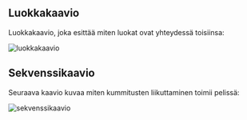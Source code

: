## Luokkakaavio

Luokkakaavio, joka esittää miten luokat ovat yhteydessä toisiinsa:

![luokkakaavio](https://user-images.githubusercontent.com/128263908/232884862-24aaaa59-81ba-4624-a56d-822152d4f065.PNG)

## Sekvenssikaavio 

Seuraava kaavio kuvaa miten kummitusten liikuttaminen toimii pelissä:

![sekvenssikaavio](https://user-images.githubusercontent.com/128263908/234391044-1a5db660-3f84-4e5b-9eb6-01f4d8c5171f.PNG)
